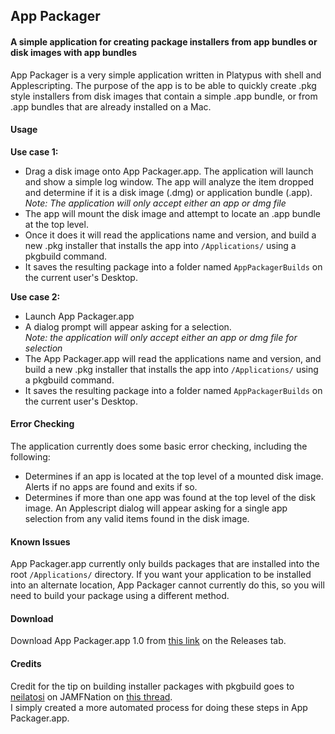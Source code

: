 ## App Packager
#### A simple application for creating package installers from app bundles or disk images with app bundles

App Packager is a very simple application written in Platypus with shell and Applescripting.
The purpose of the app is to be able to quickly create .pkg style installers from disk images that contain a simple .app bundle, or from .app bundles that are already installed on a Mac.

#### Usage
**Use case 1:**
- Drag a disk image onto App Packager.app. The application will launch and show a simple log window. The app will analyze the item dropped and determine if it is a disk image (.dmg) or application bundle (.app).  
*Note: The application will only accept either an app or dmg file*
- The app will mount the disk image and attempt to locate an .app bundle at the top level.  
- Once it does it will read the applications name and version, and build a new .pkg installer that installs the app into `/Applications/` using a pkgbuild command.  
- It saves the resulting package into a folder named `AppPackagerBuilds` on the current user's Desktop.  

**Use case 2:**
- Launch App Packager.app
- A dialog prompt will appear asking for a selection.  
*Note: the application will only accept either an app or dmg file for selection*  
- The App Packager.app will read the applications name and version, and build a new .pkg installer that installs the app into `/Applications/` using a pkgbuild command.  
- It saves the resulting package into a folder named `AppPackagerBuilds` on the current user's Desktop.  

#### Error Checking  
The application currently does some basic error checking, including the following:
- Determines if an app is located at the top level of a mounted disk image. Alerts if no apps are found and exits if so.  
- Determines if more than one app was found at the top level of the disk image. An Applescript dialog will appear asking for a single app selection from any valid items found in the disk image.  

#### Known Issues  
App Packager.app currently only builds packages that are installed into the root `/Applications/` directory. If you want your application to be installed into an alternate location, App Packager cannot currently do this, so you will need to build your package using a different method.  

#### Download
Download App Packager.app 1.0 from [this link](https://github.com/mm2270/App-Packager/releases) on the Releases tab. 

#### Credits
Credit for the tip on building installer packages with pkgbuild goes to [neilatosi](https://www.jamf.com/jamf-nation/users/4817/neilatosi) on JAMFNation on [this thread](https://www.jamf.com/jamf-nation/feature-requests/3719/drag-and-drop-dmgs-and-composer).  
I simply created a more automated process for doing these steps in App Packager.app.
